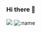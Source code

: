 ### Hi there 👋
![](https://visitor-badge.glitch.me/badge?page_id=Girlfriend-not-found.readme)
![:name](https://count.getloli.com/get/@:Girlfriend-not-found)
<!--
**Girlfriend-not-found/Girlfriend-not-found** is a ✨ _special_ ✨ repository because its `README.md` (this file) appears on your GitHub profile.

Here are some ideas to get you started:

- 🔭 I’m currently working on ...
- 🌱 I’m currently learning ...
- 👯 I’m looking to collaborate on ...
- 🤔 I’m looking for help with ...
- 💬 Ask me about ...
- 📫 How to reach me: ...
- 😄 Pronouns: ...
- ⚡ Fun fact: ...
-->
